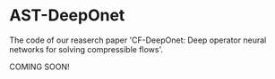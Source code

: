 # AST-DeepOnet
The code of our reaserch paper 'CF-DeepOnet: Deep operator neural networks for solving compressible flows'.

COMING SOON!

